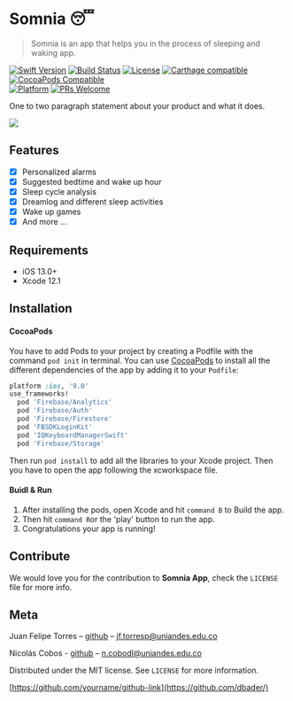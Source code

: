 # Somnia 😴
> Somnia is an app that helps you in the process of sleeping and waking app.

[![Swift Version][swift-image]][swift-url]
[![Build Status][travis-image]][travis-url]
[![License][license-image]][license-url]
[![Carthage compatible](https://img.shields.io/badge/Carthage-compatible-4BC51D.svg?style=flat)](https://github.com/Carthage/Carthage)
[![CocoaPods Compatible](https://img.shields.io/cocoapods/v/EZSwiftExtensions.svg)](https://img.shields.io/cocoapods/v/LFAlertController.svg)  
[![Platform](https://img.shields.io/cocoapods/p/LFAlertController.svg?style=flat)](http://cocoapods.org/pods/LFAlertController)
[![PRs Welcome](https://img.shields.io/badge/PRs-welcome-brightgreen.svg?style=flat-square)](http://makeapullrequest.com)

One to two paragraph statement about your product and what it does.

![](header.png)

## Features

- [x] Personalized alarms
- [x] Suggested bedtime and wake up hour
- [x] Sleep cycle analysis
- [x] Dreamlog and different sleep activities
- [x] Wake up games
- [x] And more ...

## Requirements

- iOS 13.0+
- Xcode 12.1

## Installation

#### CocoaPods

You have to add Pods to your project by creating a Podfile with the command `pod init` in terminal. You can use [CocoaPods](http://cocoapods.org/) to install all the different dependencies of the app by adding it to your `Podfile`:

```ruby
platform :ios, '9.0'
use_frameworks!
  pod 'Firebase/Analytics'
  pod 'Firebase/Auth'
  pod 'Firebase/Firestore'
  pod 'FBSDKLoginKit'
  pod 'IQKeyboardManagerSwift'
  pod 'Firebase/Storage'

```

Then run `pod install` to add all the libraries to your Xcode project. Then you have to open the app following the xcworkspace file.

#### Buidl & Run
1. After installing the pods, open Xcode and hit `command B` to Build the app.
2. Then hit `command R`or the 'play' button to run the app.
3. Congratulations your app is running!

## Contribute

We would love you for the contribution to **Somnia App**, check the ``LICENSE`` file for more info.

## Meta

Juan Felipe Torres – [github](https://github.com/jftorresp?) – jf.torresp@uniandes.edu.co

Nicolás Cobos - [github](https://github.com/ncobos?) – n.cobodl@uniandes.edu.co


Distributed under the MIT license. See ``LICENSE`` for more information.

[https://github.com/yourname/github-link](https://github.com/dbader/)

[swift-image]:https://img.shields.io/badge/swift-5.0-orange.svg
[swift-url]: https://swift.org/
[license-image]: https://img.shields.io/badge/License-MIT-blue.svg
[license-url]: LICENSE
[travis-image]: https://img.shields.io/travis/dbader/node-datadog-metrics/master.svg?style=flat-square
[travis-url]: https://travis-ci.org/dbader/node-datadog-metrics
[codebeat-image]: https://codebeat.co/badges/c19b47ea-2f9d-45df-8458-b2d952fe9dad
[codebeat-url]: https://codebeat.co/projects/github-com-vsouza-awesomeios-com